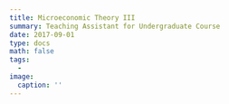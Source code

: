 ```yaml
---
title: Microeconomic Theory III
summary: Teaching Assistant for Undergraduate Course
date: 2017-09-01
type: docs
math: false
tags:
  - 
image:
  caption: ''
---
```




